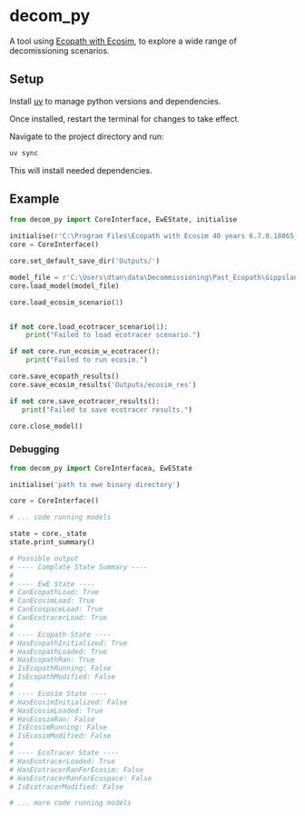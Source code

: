 # decom_py

A tool using [Ecopath with Ecosim](https://ecopath.org/), to explore a wide range of
decomissioning scenarios.

## Setup

Install [uv](https://docs.astral.sh/uv/#__tabbed_1_2) to manage python versions and
dependencies.

Once installed, restart the terminal for changes to take effect.

Navigate to the project directory and run:

```bash
uv sync
```

This will install needed dependencies.

## Example

```python
from decom_py import CoreInterface, EwEState, initialise

initialise(r'C:\Program Files\Ecopath with Ecosim 40 years 6.7.0.18865_64-bit')
core = CoreInterface()

core.set_default_save_dir('Outputs/')

model_file = r'C:\Users\dtan\data\Decommissioning\Past_Ecopath\GippslandBasin\East Bass Strait.eweaccdb'
core.load_model(model_file)

core.load_ecosim_scenario(1)


if not core.load_ecotracer_scenario(1):
    print("Failed to load ecotracer scenario.")

if not core.run_ecosim_w_ecotracer():
    print("Failed to run ecosim.")

core.save_ecopath_results()
core.save_ecosim_results('Outputs/ecosim_res')

if not core.save_ecotracer_results():
   print("Failed to save ecotracer results.")

core.close_model()
```

### Debugging

```python
from decom_py import CoreInterfacea, EwEState

initialise('path to ewe binary directory')

core = CoreInterface()

# ... code running models

state = core._state
state.print_summary()

# Possible output
# ---- Complate State Summary ----
#
# ---- EwE State ----
# CanEcopathLoad: True
# CanEcosimLoad: True
# CanEcospaceLoad: True
# CanEcotracerLoad: True
#
# ---- Ecopath State ----
# HasEcopathInitialized: True
# HasEcopathLoaded: True
# HasEcopathRan: True
# IsEcopathRunning: False
# IsEcopathModified: False
#
# ---- Ecosim State ----
# HasEcosimInitialized: False
# HasEcosimLoaded: True
# HasEcosimRan: False
# IsEcosimRunning: False
# IsEcosimModified: False
#
# ---- EcoTracer State ----
# HasEcotracerLoaded: True
# HasEcotracerRanForEcosim: False
# HasEcotracerRanForEcospace: False
# IsEcotracerModified: False

# ... more code running models
```
